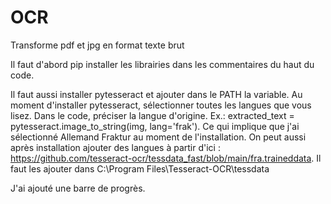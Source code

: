 # OCR
Transforme pdf et jpg en format texte brut

Il faut d'abord pip installer les librairies dans les commentaires du haut du code.

Il faut aussi installer pytesseract et ajouter dans le PATH la variable.
Au moment d'installer pytesseract, sélectionner toutes les langues que vous lisez.
Dans le code, préciser la langue d'origine. Ex.: extracted_text = pytesseract.image_to_string(img, lang='frak'). Ce qui implique que j'ai sélectionné Allemand Fraktur au moment de l'installation. On peut aussi après installation ajouter des langues à partir d'ici : https://github.com/tesseract-ocr/tessdata_fast/blob/main/fra.traineddata. Il faut les ajouter dans C:\Program Files\Tesseract-OCR\tessdata

J'ai ajouté une barre de progrès.
